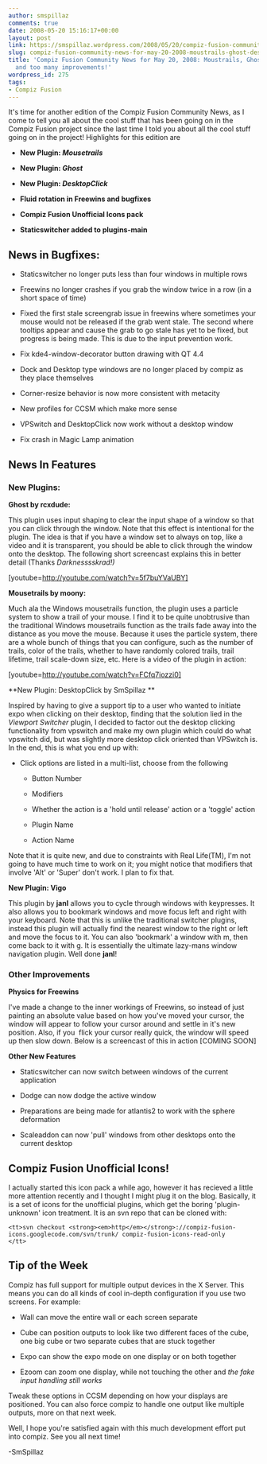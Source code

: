 ```yaml
---
author: smspillaz
comments: true
date: 2008-05-20 15:16:17+00:00
layout: post
link: https://smspillaz.wordpress.com/2008/05/20/compiz-fusion-community-news-for-may-20-2008-moustrails-ghost-desktopclick-and-too-many-improvements/
slug: compiz-fusion-community-news-for-may-20-2008-moustrails-ghost-desktopclick-and-too-many-improvements
title: 'Compiz Fusion Community News for May 20, 2008: Moustrails, Ghost, Desktopclick
  and too many improvements!'
wordpress_id: 275
tags:
- Compiz Fusion
---
```


It's time for another edition of the Compiz Fusion Community News, as I come to tell you all about the cool stuff that has been going on in the Compiz Fusion project since the last time I told you about all the cool stuff going on in the project! Highlights for this edition are



	
  * **New Plugin: _Mousetrails_**

	
  * **New Plugin: _Ghost_**

	
  * **New Plugin: _DesktopClick_**

	
  * **Fluid rotation in Freewins and bugfixes**

	
  * **Compiz Fusion Unofficial Icons pack**

	
  * **Staticswitcher added to plugins-main**




## News in Bugfixes:





	
  * Staticswitcher no longer puts less than four windows in multiple rows

	
  * Freewins no longer crashes if you grab the window twice in a row (in a short space of time)

	
  * Fixed the first stale screengrab issue in freewins where sometimes your mouse would not be released if the grab went stale. The second where tooltips appear and cause the grab to go stale has yet to be fixed, but progress is being made. This is due to the input prevention work.

	
  * Fix kde4-window-decorator button drawing with QT 4.4

	
  * Dock and Desktop type windows are no longer placed by compiz as they place themselves

	
  * Corner-resize behavior is now more consistent with metacity

	
  * New profiles for CCSM which make more sense

	
  * VPSwitch and DesktopClick now work without a desktop window

	
  * Fix crash in Magic Lamp animation




## News In Features




### New Plugins:


**Ghost by rcxdude:**

This plugin uses input shaping to clear the input shape of a window so that you can click through the window. Note that this effect is intentional for the plugin. The idea is that if you have a window set to always on top, like a video and it is transparent, you should be able to click through the window onto the desktop. The following short screencast explains this in better detail (Thanks _Darknesssskrad!)_

[youtube=http://youtube.com/watch?v=5f7buYVaUBY]

**Mousetrails by moony:**

Much ala the Windows mousetrails function, the plugin uses a particle system to show a trail of your mouse. I find it to be quite unobtrusive than the traditional Windows mousetrails function as the trails fade away into the distance as you move the mouse. Because it uses the particle system, there are a whole bunch of things that you can configure, such as the number of trails, color of the trails, whether to have randomly colored trails, trail lifetime, trail scale-down size, etc. Here is a video of the plugin in action:

[youtube=http://youtube.com/watch?v=FCfq7iozzi0]

**New Plugin: DesktopClick by SmSpillaz
**

Inspired by having to give a support tip to a user who wanted to initiate expo when clicking on their desktop, finding that the solution lied in the _Viewport Switcher_ plugin, I decided to factor out the desktop clicking functionality from vpswitch and make my own plugin which could do what vpswitch did, but was slightly more desktop click oriented than VPSwitch is. In the end, this is what you end up with:



	
  * Click options are listed in a multi-list, choose from the following

	
    * Button Number

	
    * Modifiers

	
    * Whether the action is a 'hold until release' action or a 'toggle' action

	
    * Plugin Name

	
    * Action Name





Note that it is quite new, and due to constraints with Real Life(TM), I'm not going to have much time to work on it; you might notice that modifiers that involve 'Alt' or 'Super' don't work. I plan to fix that.

**New Plugin: Vigo**

This plugin by **janl** allows you to cycle through windows with keypresses. It also allows you to bookmark windows and move focus left and right with your keyboard. Note that this is unlike the traditional switcher plugins, instead this plugin will actually find the nearest window to the right or left and move the focus to it. You can also 'bookmark' a window with <Super>m, then come back to it with <Super>g. It is essentially the ultimate lazy-mans window navigation plugin. Well done **janl**!


### Other Improvements


**Physics for Freewins**

I've made a change to the inner workings of Freewins, so instead of just painting an absolute value based on how you've moved your cursor, the window will appear to follow your cursor around and settle in it's new position. Also, if you  flick your cursor really quick, the window will speed up then slow down. Below is a screencast of this in action [COMING SOON]

**Other New Features**



	
  * Staticswitcher can now switch between windows of the current application

	
  * Dodge can now dodge the active window

	
  * Preparations are being made for atlantis2 to work with the sphere deformation

	
  * Scaleaddon can now 'pull' windows from other desktops onto the current desktop




## Compiz Fusion Unofficial Icons!


I actually started this icon pack a while ago, however it has recieved a little more attention recently and I thought I might plug it on the blog. Basically, it is a set of icons for the unofficial plugins, which get the boring 'plugin-unknown' icon treatment. It is an svn repo that can be cloned with:

    
    <tt>svn checkout <strong><em>http</em></strong>://compiz-fusion-icons.googlecode.com/svn/trunk/ compiz-fusion-icons-read-only
    </tt>




## Tip of the Week


Compiz has full support for multiple output devices in the X Server. This means you can do all kinds of cool in-depth configuration if you use two screens. For example:



	
  * Wall can move the entire wall or each screen separate

	
  * Cube can position outputs to look like two different faces of the cube, one big cube or two separate cubes that are stuck together

	
  * Expo can show the expo mode on one display or on both together

	
  * Ezoom can zoom one display, while not touching the other and _the fake input handling still works_


Tweak these options in CCSM depending on how your displays are positioned. You can also force compiz to handle one output like multiple outputs, more on that next week.

Well, I hope you're satisfied again with this much development effort put into compiz. See you all next time!

-SmSpillaz
